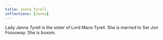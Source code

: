 ```yaml
---
title: Janna Tyrell
inflections: [Janna]
---
```


Lady Janna Tyrell is the sister of Lord Mace Tyrell. She is married to Ser Jon Fossoway. She is buxom.


